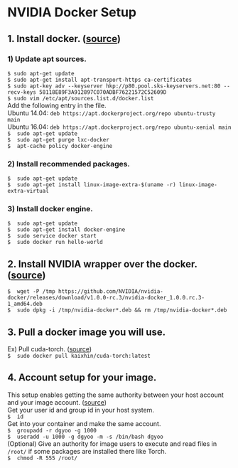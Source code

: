 # NVIDIA Docker Setup
## 1. Install docker. ([source](https://docs.docker.com/engine/installation/linux/ubuntulinux/))
### 1) Update apt sources.
`$ sudo apt-get update`<br />
`$ sudo apt-get install apt-transport-https ca-certificates`<br />
`$ sudo apt-key adv --keyserver hkp://p80.pool.sks-keyservers.net:80 --recv-keys 58118E89F3A912897C070ADBF76221572C52609D`<br />
`$ sudo vim /etc/apt/sources.list.d/docker.list`<br />
Add the following entry in the file.<br />
Ubuntu 14.04: `deb https://apt.dockerproject.org/repo ubuntu-trusty main`<br />
Ubuntu 16.04: `deb https://apt.dockerproject.org/repo ubuntu-xenial main`<br />
`$	sudo apt-get update`<br />
`$	sudo apt-get purge lxc-docker`<br />
`$	apt-cache policy docker-engine`<br />
### 2) Install recommended packages.<br />
`$	sudo apt-get update`<br />
`$	sudo apt-get install linux-image-extra-$(uname -r) linux-image-extra-virtual`<br />
### 3) Install docker engine.<br />
`$	sudo apt-get update`<br />
`$	sudo apt-get install docker-engine`<br />
`$	sudo service docker start`<br />
`$	sudo docker run hello-world`<br />
## 2. Install NVIDIA wrapper over the docker. ([source](https://github.com/NVIDIA/nvidia-docker))
`$	wget -P /tmp https://github.com/NVIDIA/nvidia-docker/releases/download/v1.0.0-rc.3/nvidia-docker_1.0.0.rc.3-1_amd64.deb`<br />
`$	sudo dpkg -i /tmp/nvidia-docker*.deb && rm /tmp/nvidia-docker*.deb`<br />
## 3. Pull a docker image you will use.
Ex) Pull cuda-torch. ([source](https://hub.docker.com/r/kaixhin/cuda-torch/))<br />
`$	sudo docker pull kaixhin/cuda-torch:latest`<br />
## 4. Account setup for your image. 
This setup enables getting the same authority between your host account and your image account. ([source](http://www.projectatomic.io/docs/docker-image-author-guidance/))<br />
Get your user id and group id in your host system.<br />
`$	id`<br />
Get into your container and make the same account.<br />
`$	groupadd -r dgyoo -g 1000`<br />
`$	useradd -u 1000 -g dgyoo -m -s /bin/bash dgyoo`<br />
(Optional) Give an authority for image users to execute and read files in `/root/` if some packages are installed there like Torch.<br />
`$	chmod -R 555 /root/`<br />

